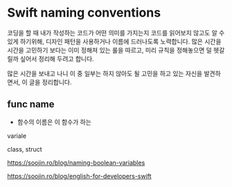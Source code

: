 # Swift naming conventions

코딩을 할 때 내가 작성하는 코드가 어떤 의미를 가지는지 코드를 읽어보지 않고도 알 수 있게 하기위해, 디자인 패턴을 사용하거나 이름에 드러나도록 노력합니다. 많은 시간을 시간을 고민하기 보다는 이미 정해져 있는 룰을 따르고, 미리 규칙을 정해놓으면 덜 헷갈릴까 싶어서 정리해 두려고 합니다.

많은 시간을 보내고 나니 이 중 일부는 하지 않아도 될 고민을 하고 있는 자신을 발견하면서, 이 글을 정리합니다.

## func name
- 함수의 이름은 이 함수가 하는

variale

class, struct


https://soojin.ro/blog/naming-boolean-variables

https://soojin.ro/blog/english-for-developers-swift
